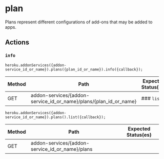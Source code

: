# plan

Plans represent different configurations of add-ons that may be added to apps.

## Actions

### `info`

`heroku.addonServices({addon-service_id_or_name}).plans({plan_id_or_name}).info({callback});`

Method | Path | Expected Status(es)
--- | --- | ---
GET | addon-services/{addon-service_id_or_name}/plans/{plan_id_or_name} | ### `list`

`heroku.addonServices({addon-service_id_or_name}).plans().list({callback});`

Method | Path | Expected Status(es)
--- | --- | ---
GET | addon-services/{addon-service_id_or_name}/plans | 
